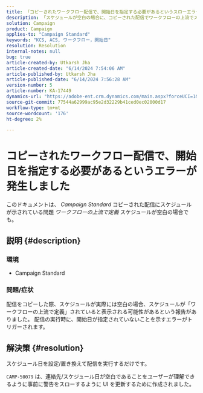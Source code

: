 ```yaml
---
title: 「コピーされたワークフロー配信で、開始日を指定する必要があるというスローエラーが発生する」
description: 「スケジュールが空白の場合に、コピーされた配信でワークフローの上流でスケジュールが定義されたと示されるCampaign Standardの問題を解決する方法を説明します。」
solution: Campaign
product: Campaign
applies-to: "Campaign Standard"
keywords: "KCS, ACS, ワークフロー，開始日"
resolution: Resolution
internal-notes: null
bug: true
article-created-by: Utkarsh Jha
article-created-date: "6/14/2024 7:54:06 AM"
article-published-by: Utkarsh Jha
article-published-date: "6/14/2024 7:56:28 AM"
version-number: 5
article-number: KA-17449
dynamics-url: "https://adobe-ent.crm.dynamics.com/main.aspx?forceUCI=1&pagetype=entityrecord&etn=knowledgearticle&id=04228a43-232a-ef11-840a-000d3a5a67ba"
source-git-commit: 77544a62999ac95e2d32229b41ced0ec02000d17
workflow-type: tm+mt
source-wordcount: '176'
ht-degree: 2%

---
```


# コピーされたワークフロー配信で、開始日を指定する必要があるというエラーが発生しました


このドキュメントは、 *Campaign Standard* コピーされた配信にスケジュールが示されている問題 *ワークフローの上流で定義* スケジュールが空白の場合でも。

## 説明 {#description}


### <b>環境</b>

- Campaign Standard




### <b>問題/症状</b>

配信をコピーした際、スケジュールが実際には空白の場合、スケジュールが「ワークフローの上流で定義」されていると表示される可能性があるという報告がありました。 配信の実行時に、開始日が指定されていないことを示すエラーがトリガーされます。


## 解決策 {#resolution}


スケジュール日を設定/置き換えて配信を実行するだけです。

`CAMP-50079` は、連絡先/スケジュール日が空白であることをユーザーが理解できるように事前に警告をスローするように UI を更新するために作成されました。
